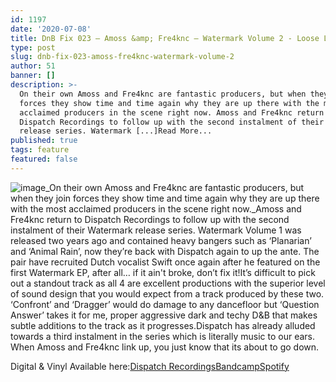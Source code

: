 ```yaml
---
id: 1197
date: '2020-07-08'
title: DnB Fix 023 – Amoss &amp; Fre4knc – Watermark Volume 2 - Loose Lips
type: post
slug: dnb-fix-023-amoss-fre4knc-watermark-volume-2
author: 51
banner: []
description: >-
  On their own Amoss and Fre4knc are fantastic producers, but when they join
  forces they show time and time again why they are up there with the most
  acclaimed producers in the scene right now. Amoss and Fre4knc return to
  Dispatch Recordings to follow up with the second instalment of their Watermark
  release series. Watermark [...]Read More...
published: true
tags: feature
featured: false
---
```

![image](../undefined)_On their own Amoss and Fre4knc are fantastic producers, but when they join forces they show time and time again why they are up there with the most acclaimed producers in the scene right now._Amoss and Fre4knc return to Dispatch Recordings to follow up with the second instalment of their Watermark release series. Watermark Volume 1 was released two years ago and contained heavy bangers such as ‘Planarian’ and ‘Animal Rain’, now they’re back with Dispatch again to up the ante. The pair have recruited Dutch vocalist Swift once again after he featured on the first Watermark EP, after all… if it ain't broke, don’t fix it!It’s difficult to pick out a standout track as all 4 are excellent productions with the superior level of sound design that you would expect from a track produced by these two. ‘Confront’ and ‘Dragger’ would do damage to any dancefloor but ‘Question Answer’ takes it for me, proper aggressive dark and techy D&B that makes subtle additions to the track as it progresses.Dispatch has already alluded towards a third instalment in the series which is literally music to our ears. When Amoss and Fre4knc link up, you just know that its about to go down. 

Digital & Vinyl Available here:[Dispatch Recordings](https://www.dispatchrecordings.com/product/amoss-fre4knc-watermark-volume-2/)[Bandcamp](https://dispatchrecordings.bandcamp.com/album/watermark-volume-2)[Spotify](https://open.spotify.com/album/0yt2pqsY7kQ1mgcd3K4cFj?si=9cNM0w5eTam70G5o_BUKZw)
